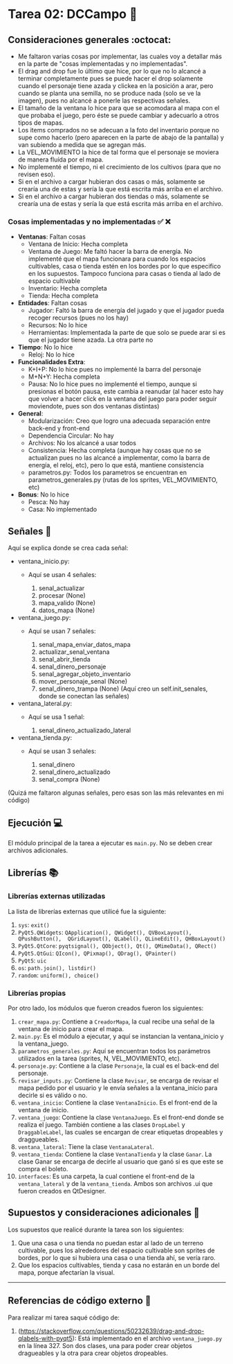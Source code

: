 # Tarea 02: DCCampo :school_satchel:

## Consideraciones generales :octocat:
- Me faltaron varias cosas por implementar, las cuales voy a detallar más en la parte de "cosas implementadas y no implementadas".
- El drag and drop fue lo último que hice, por lo que no lo alcancé a terminar completamente pues se puede hacer el drop solamente cuando el personaje tiene azada y clickea en la posición a arar, pero cuando se planta una semilla, no se produce nada (solo se ve la imagen), pues no alcancé a ponerle las respectivas señales.
- El tamaño de la ventana lo hice para que se acomodara al mapa con el que probaba el juego, pero éste se puede cambiar y adecuarlo a otros tipos de mapas.
- Los items comprados no se adecuan a la foto del inventario porque no supe como hacerlo (pero aparecen en la parte de abajo de la pantalla) y van subiendo a medida que se agregan más.
- La VEL_MOVIMIENTO la hice de tal forma que el personaje se moviera de manera fluída por el mapa.
- No implementé el tiempo, ni el crecimiento de los cultivos (para que no revisen eso).
- Si en el archivo a cargar hubieran dos casas o más, solamente se crearía una de estas y sería la que está escrita más arriba en el archivo.
- Si en el archivo a cargar hubieran dos tiendas o más, solamente se crearía una de estas y sería la que está escrita más arriba en el archivo.
### Cosas implementadas y no implementadas :white_check_mark: :x:

* **Ventanas**: Faltan cosas
    * Ventana de Inicio: Hecha completa 
    * Ventana de Juego: Me faltó hacer la barra de energía. No implementé que el mapa funcionara para cuando los espacios cultivables, casa o tienda estén en los bordes por lo que especifico en los supuestos. Tampoco funciona para casas o tienda al lado de espacio cultivable
    * Inventario: Hecha completa
    * Tienda: Hecha completa
* **Entidades**: Faltan cosas
    * Jugador: Faltó la barra de energía del jugado y que el jugador pueda recoger recursos (pues no los hay)
    * Recursos: No lo hice
    * Herramientas: Implementada la parte de que solo se puede arar si es que el jugador tiene azada. La otra parte no    
* **Tiempo**: No lo hice
    * Reloj: No lo hice
* **Funcionalidades Extra**:
    * K+I+P: No lo hice pues no implementé la barra del personaje
    * M+N+Y: Hecha completa
    * Pausa: No lo hice pues no implementé el tiempo, aunque si presionas el botón pausa, este cambia a reanudar (al hacer esto hay que volver a hacer click en la ventana del juego para poder seguir moviendote, pues son dos ventanas distintas)
* **General**:
    * Modularización: Creo que logro una adecuada separación entre back-end y front-end
    * Dependencia Circular: No hay
    * Archivos: No los alcancé a usar todos
    * Consistencia: Hecha completa (aunque hay cosas que no se actualizan pues no las alcancé a implementar, como la barra de energía, el reloj, etc), pero lo que está, mantiene consistencia
    * parametros.py: Todos los parametros se encuentran en parametros_generales.py (rutas de los sprites, VEL_MOVIMIENTO, etc)
* **Bonus**: No lo hice
    * Pesca: No hay
    * Casa: No implementado

## Señales :signal_strength: 
Aquí se explica donde se crea cada señal:
- ventana_inicio.py:
    - Aquí se usan 4 señales:
        
        1. senal_actualizar
        2. procesar (None)
        3. mapa_valido (None)
        4. datos_mapa (None)
- ventana_juego.py:
    - Aquí se usan 7 señales:
    
       1. senal_mapa_enviar_datos_mapa
       2. actualizar_senal_ventana
       3. senal_abrir_tienda
       4. senal_dinero_personaje
       5. senal_agregar_objeto_inventario
       6. mover_personaje_senal (None)
       7. senal_dinero_trampa (None)
       (Aquí creo un self.init_senales, donde se conectan las señales)
- ventana_lateral.py:
    - Aquí se usa 1 señal:
    
        1. senal_dinero_actualizado_lateral
- ventana_tienda.py:
    - Aquí se usan 3 señales:
    
        1. senal_dinero
        2. senal_dinero_actualizado
        3. senal_compra (None)

(Quizá me faltaron algunas señales, pero esas son las más relevantes en mi código)

## Ejecución :computer:
El módulo principal de la tarea a ejecutar es  ```main.py```. No se deben crear archivos adicionales.


## Librerías :books:
### Librerías externas utilizadas
La lista de librerías externas que utilicé fue la siguiente:

1. ```sys```: ```exit()```
2. ```PyQt5.QWidgets```: ```QApplication(), QWidget(), QVBoxLayout(), QPushButton(),  QGridLayout(), QLabel(), QLineEdit(), QHBoxLayout()```
3. ```PyQt5.QtCore```: ```pyqtsignal(), QObject(), Qt(), QMimeData(), QRect()```
4. ```PyQt5.QtGui```: ```QIcon(), QPixmap(), QDrag(), QPainter()```
5. ```PyQt5```: ```uic```
6. ```os```: ```path.join(), listdir()```
7. ```random```: ```uniform(), choice()```

### Librerías propias
Por otro lado, los módulos que fueron creados fueron los siguientes:

1. ```crear_mapa.py```: Contiene a ```CreadorMapa```, la cual recibe una señal de la ventana de inicio para crear el mapa.
2. ```main.py```: Es el módulo a ejecutar, y aquí se instancian la ventana_inicio y la ventana_juego.
3. ```parametros_generales.py```: Aquí se encuentran todos los parámetros utilizados en la tarea (sprites, N, VEL_MOVIMIENTO, etc).
4. ```personaje.py```: Contiene a la clase ```Personaje```, la cual es el back-end del personaje.
5. ```revisar_inputs.py```: Contiene la clase ```Revisar```, se encarga de revisar el mapa pedido por el usuario y le envía señales a la ventana_inicio para decirle si es válido o no.
6. ```ventana_inicio```: Contiene la clase ```VentanaInicio```. Es el front-end de la ventana de inicio.
7. ```ventana_juego```: Contiene la clase ```VentanaJuego```. Es el front-end donde se realiza el juego. También contiene a las clases ```DropLabel``` y ```DraggableLabel```, las cuales se encargan de crear etiquetas dropeables y draggueables.
8. ```ventana_lateral```: Tiene la clase ```VentanaLateral```.
9. ```ventana_tienda```: Contiene la clase ```VentanaTienda``` y la clase ```Ganar```. La clase Ganar se encarga de decirle al usuario que ganó si es que este se compra el boleto.
10. ```interfaces```: Es una carpeta, la cual contiene el front-end de la ```ventana_lateral``` y de la ```ventana_tienda```. Ambos son archivos .ui que fueron creados en QtDesigner.

## Supuestos y consideraciones adicionales :thinking:
Los supuestos que realicé durante la tarea son los siguientes:

1. Que una casa o una tienda no puedan estar al lado de un terreno cultivable, pues los alrededores del espacio cultivable son sprites de bordes, por lo que si hubiera una casa o una tienda ahí, se vería raro.
2. Que los espacios cultivables, tienda y casa no estarán en un borde del mapa, porque afectarían la visual.
-------

## Referencias de código externo :book:

Para realizar mi tarea saqué código de:
1. (https://stackoverflow.com/questions/50232639/drag-and-drop-qlabels-with-pyqt5): Está implementado en el archivo ```ventana_juego.py``` en la línea 327. Son dos clases, una para poder crear objetos dragueables y la otra para crear objetos dropeables.
